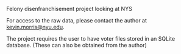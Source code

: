 Felony disenfranchisement project looking at NYS

For access to the raw data, please contact the author at kevin.morris@nyu.edu.

The project requires the user to have voter files stored in an SQLite database. (These can also be obtained from the author)
